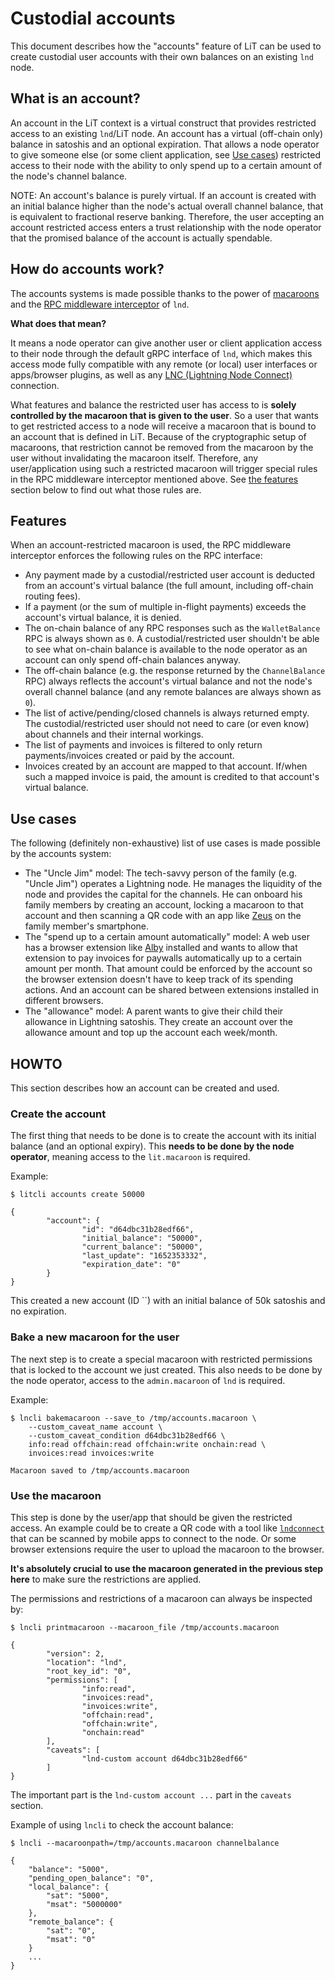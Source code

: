 # Custodial accounts

This document describes how the "accounts" feature of LiT can be used to create
custodial user accounts with their own balances on an existing `lnd` node.

## What is an account?

An account in the LiT context is a virtual construct that provides restricted
access to an existing `lnd`/LiT node. An account has a virtual (off-chain only)
balance in satoshis and an optional expiration. That allows a node operator to
give someone else (or some client application, see [Use cases](#use-cases))
restricted access to their node with the ability to only spend up to a certain
amount of the node's channel balance.

NOTE: An account's balance is purely virtual. If an account is created with an
initial balance higher than the node's actual overall channel balance, that is
equivalent to fractional reserve banking. Therefore, the user accepting an
account restricted access enters a trust relationship with the node operator
that the promised balance of the account is actually spendable.

## How do accounts work?

The accounts systems is made possible thanks to the power of
[macaroons](https://github.com/lightningnetwork/lnd/blob/master/docs/macaroons.md)
and the [RPC middleware
interceptor](https://github.com/lightningnetwork/lnd/blob/a2db074eec2cc06c169fe056cd24e185b93fb489/lnrpc/lightning.proto#L558)
of `lnd`.

**What does that mean?**     

It means a node operator can give another user or client application access to
their node through the default gRPC interface of `lnd`, which makes this access
mode fully compatible with any remote (or local) user interfaces or
apps/browser plugins, as well as any [LNC (Lightning Node
Connect)](https://github.com/lightninglabs/lightning-node-connect) connection.

What features and balance the restricted user has access to is **solely
controlled by the macaroon that is given to the user**. So a user that wants to
get restricted access to a node will receive a macaroon that is bound to an
account that is defined in LiT. Because of the cryptographic setup of macaroons,
that restriction cannot be removed from the macaroon by the user without
invalidating the macaroon itself. Therefore, any user/application using such a
restricted macaroon will trigger special rules in the RPC middleware interceptor
mentioned above. See [the features](#features) section below to find out what
those rules are.

## Features

When an account-restricted macaroon is used, the RPC middleware interceptor
enforces the following rules on the RPC interface:

* Any payment made by a custodial/restricted user account is deducted from an
  account's virtual balance (the full amount, including off-chain routing fees).
* If a payment (or the sum of multiple in-flight payments) exceeds the account's
  virtual balance, it is denied.
* The on-chain balance of any RPC responses such as the `WalletBalance` RPC is
  always shown as `0`. A custodial/restricted user shouldn't be able to see what
  on-chain balance is available to the node operator as an account can only
  spend off-chain balances anyway.
* The off-chain balance (e.g. the response returned by the `ChannelBalance` RPC)
  always reflects the account's virtual balance and not the node's overall
  channel balance (and any remote balances are always shown as `0`).
* The list of active/pending/closed channels is always returned empty. The
  custodial/restricted user should not need to care (or even know) about
  channels and their internal workings.
* The list of payments and invoices is filtered to only return payments/invoices
  created or paid by the account.
* Invoices created by an account are mapped to that account. If/when such a
  mapped invoice is paid, the amount is credited to that account's virtual
  balance.

## Use cases

The following (definitely non-exhaustive) list of use cases is made possible by
the accounts system:
 - The "Uncle Jim" model: The tech-savvy person of the family (e.g. "Uncle Jim")
   operates a Lightning node. He manages the liquidity of the node and provides
   the capital for the channels. He can onboard his family members by creating
   an account, locking a macaroon to that account and then scanning a QR code
   with an app like [Zeus](https://github.com/ZeusLN/zeus) on the family
   member's smartphone.
 - The "spend up to a certain amount automatically" model: A web user has a
   browser extension like [Alby](https://getalby.com/) installed and wants to
   allow that extension to pay invoices for paywalls automatically up to a
   certain amount per month. That amount could be enforced by the account so the
   browser extension doesn't have to keep track of its spending actions. And an
   account can be shared between extensions installed in different browsers.
 - The "allowance" model: A parent wants to give their child their allowance in
   Lightning satoshis. They create an account over the allowance amount and top
   up the account each week/month.

## HOWTO

This section describes how an account can be created and used.

### Create the account

The first thing that needs to be done is to create the account with its initial
balance (and an optional expiry). This **needs to be done by the node
operator**, meaning access to the `lit.macaroon` is required.

Example:
```shell
$ litcli accounts create 50000

{
        "account": {
                "id": "d64dbc31b28edf66",
                "initial_balance": "50000",
                "current_balance": "50000",
                "last_update": "1652353332",
                "expiration_date": "0"
        }
}
```

This created a new account (ID ``) with an initial balance of 50k satoshis and
no expiration.

### Bake a new macaroon for the user

The next step is to create a special macaroon with restricted permissions that
is locked to the account we just created. This also needs to be done by the node
operator, access to the `admin.macaroon` of `lnd` is required.

Example:
```shell
$ lncli bakemacaroon --save_to /tmp/accounts.macaroon \
    --custom_caveat_name account \
    --custom_caveat_condition d64dbc31b28edf66 \
    info:read offchain:read offchain:write onchain:read \
    invoices:read invoices:write

Macaroon saved to /tmp/accounts.macaroon
```

### Use the macaroon

This step is done by the user/app that should be given the restricted access. An
example could be to create a QR code with a tool like
[`lndconnect`](https://github.com/LN-Zap/lndconnect) that can be scanned by
mobile apps to connect to the node. Or some browser extensions require the user
to upload the macaroon to the browser.

**It's absolutely crucial to use the macaroon generated in the previous step
here** to make sure the restrictions are applied.

The permissions and restrictions of a macaroon can always be inspected by:
```shell
$ lncli printmacaroon --macaroon_file /tmp/accounts.macaroon

{
        "version": 2,
        "location": "lnd",
        "root_key_id": "0",
        "permissions": [
                "info:read",
                "invoices:read",
                "invoices:write",
                "offchain:read",
                "offchain:write",
                "onchain:read"
        ],
        "caveats": [
                "lnd-custom account d64dbc31b28edf66"
        ]
}
```

The important part is the `lnd-custom account ...` part in the `caveats`
section.

Example of using `lncli` to check the account balance:
```shell
$ lncli --macaroonpath=/tmp/accounts.macaroon channelbalance

{
    "balance": "5000",
    "pending_open_balance": "0",
    "local_balance": {
        "sat": "5000",
        "msat": "5000000"
    },
    "remote_balance": {
        "sat": "0",
        "msat": "0"
    }
    ...
}
```
